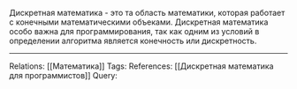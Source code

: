 Дискретная математика - это та область математики, которая работает с конечными математическими объеками. Дискретная математика особо важна для программирования, так как одним из условий в определении алгоритма является конечность или дискретность. 

___
Relations: [[Математика]] 
Tags: 
References: [[Дискретная математика для программистов]]
Query: 